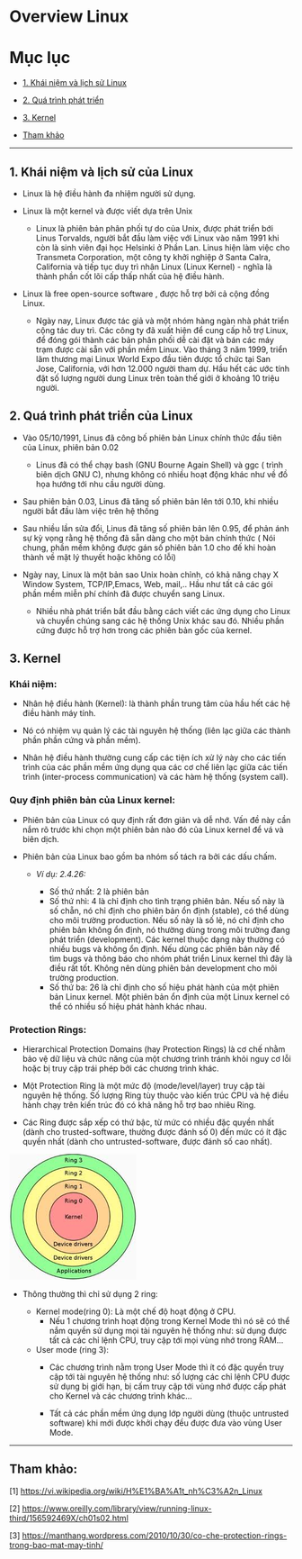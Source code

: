 # Overview Linux

# Mục lục
* [1. Khái niệm và lịch sử Linux ]( #1 )

* [2. Quá trình phát triển](#2)

* [3. Kernel](#3)

* [ Tham khảo ](#tk)

---
<a name = '1'></a>
## 1. Khái niệm và lịch sử của Linux

- Linux là hệ điều hành đa nhiệm người sử dụng.

- Linux là một kernel và được viết dựa trên Unix
    - Linux là phiên bản phân phối tự do của Unix, được phát triển bới Linus Torvalds, người bắt đầu làm việc với Linux vào năm 1991 khi còn là sinh viên đại học Helsinki ở Phần Lan. Linus hiện làm việc cho Transmeta Corporation, một công ty khởi nghiệp ở Santa Calra, California và tiếp tục duy trì nhân Linux (Linux Kernel) - nghĩa là thành phần cốt lõi cấp thấp nhất của hệ điều hành.
    
- Linux là free open-source software , được hỗ trợ bởi cả cộng đồng Linux.

    - Ngày nay, Linux được tác giả và một nhóm hàng ngàn nhà phát triển cộng tác duy trì. Các công ty đã xuất hiện để cung cấp hỗ trợ Linux, để đóng gói thành các bản phân phối dễ cài đặt và bán các máy trạm được cài sẵn với phần mềm Linux. Vào tháng 3 năm 1999, triển lãm thương mại Linux World Expo đầu tiên được tổ chức tại San Jose, California, với hơn 12.000 người tham dự. Hầu hết các ước tính đặt số lượng người dung Linux trên  toàn thế giới ở khoảng 10 triệu người.


<a name = '2'></a>
## 2. Quá trình phát triển của Linux

- Vào 05/10/1991, Linus đã công bố phiên bản Linux chính thức đầu tiên của Linux, phiên bản 0.02 

    + Linus đã có thể chạy bash (GNU Bourne Again Shell) và ggc ( trình biên dịch GNU C), nhưng không có nhiều hoạt động khác như về đồ họa hướng tới nhu cầu người dùng.


 - Sau phiên bản 0.03, Linus đã tăng số phiên bản lên tới 0.10, khi nhiều người bắt đầu làm việc trên hệ thống
 - Sau nhiều lần sửa đổi, Linus đã tăng số phiên bản lên 0.95, để phản ánh sự kỳ vọng rằng hệ thống đã sẵn dàng cho một bản chính thức ( Nói chung, phần mềm không được gán số phiên bản 1.0 cho đế khi hoàn thành về mặt lý thuyết hoặc không có lỗi)   
 - Ngày nay, Linux là một bản sao Unix hoàn chỉnh, có khả năng chạy X Window System, TCP/IP,Emacs, Web, mail,.. Hầu như tất cả các gói phần mềm miễn phí chính đã được chuyển sang Linux.

    + Nhiều nhà phát triển bắt đầu bằng cách viết các ứng dụng cho Linux và chuyển chúng sang các hệ thống Unix khác sau đó. Nhiều phần cứng được hỗ trợ hơn trong các phiên bản gốc của kernel. 

<a name = '3'></a>
## 3. Kernel

### Khái niệm:
 - Nhân hệ điều hành (Kernel): là thành phần trung tâm của hầu hết các hệ điều hành máy tính.
- Nó có nhiệm vụ quản lý các tài nguyên hệ thống (liên lạc giữa các thành phần phần cứng và phần mềm).

 - Nhân hệ điều hành thường cung cấp các tiện ích xử lý này cho các tiến trình của các phần mềm ứng dụng qua các cơ chế liên lạc giữa các tiến trình (inter-process communication) và các hàm hệ thống (system call).

### Quy định phiên bản của Linux kernel:
* Phiên bản của Linux có quy định rất đơn giản và dễ nhớ. Vấn đề này cần nắm rõ trước khi chọn một phiên bản nào đó của Linux kernel để vá và biên dịch.

* Phiên bản của Linux bao gồm ba nhóm số tách ra bởi các dấu chấm.
    + *Ví dụ: 2.4.26:*

        + Số thứ nhất: 2 là phiên bản
        + Số thứ nhì: 4 là chỉ định cho tình trạng phiên bản. Nếu số này là số chẵn, nó chỉ định cho phiên bản ổn định (stable), có thể dùng cho môi trường production. Nếu số này là số lẻ, nó chỉ định cho phiên bản không ổn định, nó thường dùng trong môi trường đang phát triển (development). Các kernel thuộc dạng này thường có nhiều bugs và không ổn định. Nếu dùng các phiên bản này để tìm bugs và thông báo cho nhóm phát triển Linux kernel thì đây là điều rất tốt. Không nên dùng phiên bản development cho môi trường production.
        + Số thứ ba: 26 là chỉ định cho số hiệu phát hành của một phiên bản Linux kernel. Một phiên bản ổn định của một Linux kernel có thể có nhiều số hiệu phát hành khác nhau.


### Protection Rings:
* Hierarchical Protection Domains (hay Protection Rings) là cơ chế nhằm bảo vệ dữ liệu và chức năng của một chương trình tránh khỏi nguy cơ lỗi hoặc bị truy cập trái phép bởi các chương trình khác.

* Một Protection Ring là một mức độ (mode/level/layer) truy cập tài nguyên hệ thống. Số lượng Ring tùy thuộc vào kiến trúc CPU và hệ điều hành chạy trên kiến trúc đó có khả năng hỗ trợ bao nhiêu Ring.

* Các Ring được sắp xếp có thứ bậc, từ mức có nhiều đặc quyền nhất (dành cho trusted-software, thường được đánh số 0) đến mức có ít đặc quyền nhất (dành cho untrusted-software, được đánh số cao nhất). 

![protectionrings](../../images/protectionrings.jpg)

* Thông thường thì chỉ sử dụng 2 ring:
    
    - Kernel mode(ring 0): Là một chế độ hoạt động ở CPU.
        - Nếu 1 chương trình hoạt động trong Kernel Mode thì nó sẽ có thể nắm quyền sử dụng mọi tài nguyên hệ thống như: sử dụng được tất cả các chỉ lệnh CPU, truy cập tới mọi vùng nhớ trong RAM…
    - User mode (ring 3): 
        - Các chương trình nằm trong User Mode thì ít có đặc quyền truy cập tới tài nguyên hệ thống như: số lượng các chỉ lệnh CPU được sử dụng bị giới hạn, bị cấm truy cập tới vùng nhớ được cấp phát cho Kernel và các chương trình khác…

        - Tất cả các phần mềm ứng dụng lớp người dùng (thuộc untrusted software) khi mới được khởi chạy đều được đưa vào vùng User Mode.


---
<a name = 'tk'></a>
## Tham khảo:
[1] https://vi.wikipedia.org/wiki/H%E1%BA%A1t_nh%C3%A2n_Linux

[2] https://www.oreilly.com/library/view/running-linux-third/156592469X/ch01s02.html

[3] https://manthang.wordpress.com/2010/10/30/co-che-protection-rings-trong-bao-mat-may-tinh/
